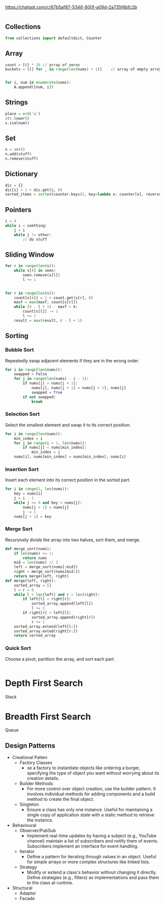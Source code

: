 https://chatgpt.com/c/67b5af87-5348-800f-a09d-2a735f4bfc2b

```python

```

## Collections

```python
from collections import defaultdict, Counter
```
## Array

```python
count = [0] * 26 // array of zeros
buckets = [[] for _ in range(len(nums) + 1)]    // array of empty arrays


for i, num in enumerate(nums):
    A.append([num, i])
```
## Strings

```python
place = ord('a')
str.lower()
s.isalnum()
```

## Set

```python
n = set()
n.add(stuff)
n.remove(stuff)
```
## Dictionary

```python
dic = {}
dic[i] = 1 + dic.get(i, 0)
sorted_items = sorted(counter.keys(), key=lambda x: counter[x], reverse=True)       // sorting dictionary according to values

```

## Pointers

```python
i = 0
while i < somthing:
    j = i 
    while j != other:
        // do stuff
```

## Sliding Window

```python
for r in range(len(s)):
    while s[r] in seen:
        seen.remove(s[l])
        l += 1
    

for r in range(len(s)):
    count[s[r]] = 1 + count.get(s[r], 0)
    maxf = max(maxf, count[s[r]])
    while (r - l + 1) - maxf > k:
        count[s[l]] -= 1
        l += 1
    result = max(result, r - l + 1)
```


## Sorting

### Bubble Sort 

Repeatedly swap adjacent elements if they are in the wrong order.

```python 
for i in range(len(nums)):
    swapped = False
    for j in range(len(nums) - i - 1):
        if nums[j] > nums[j + 1]:
            nums[j], nums[j + 1] = nums[j + 1], nums[j]
            swapped = True
        if not swapped:
            break
```

### Selection Sort 

Select the smallest element and swap it to its correct position.

```python 
for i in range(len(nums)):
    min_index = i 
    for j in range(i + 1, len(nums)):
        if nums[j] < nums[min_index]:
            min_index = j
    nums[i], nums[min_index] = nums[min_index], nums[i]
```

### Insertion Sort 

Insert each element into its correct position in the sorted part.

```python
for i in range(1, len(nums)):
    key = nums[i]
    j = i - 1
    while j >= 0 and key < nums[j]:
        nums[j + 1] = nums[j]
        j -= 1
    nums[j + 1] = key
```

### Merge Sort 

Recursively divide the array into two halves, sort them, and merge.

```python 
def merge_sort(nums):
    if len(nums) <= 1:
        return nums
    mid = len(nums) // 2
    left = merge_sort(nums[:mid])
    right = merge_sort(nums[mid:])
    return merge(left, right)
def merge(left, right):
    sorted_array = []
    l = r = 0
    while l < len(left) and r < len(right):
        if left[l] < right[r]:
            sorted_array.append(left[l])
            l += 1
        if right[r] < left[l]:
            sorted_array.append(right[r])
            r += 1
    sorted_array.extend(left[l:])
    sorted_array.exted(right[r:])
    return sorted_array
```

### Quick Sort 

Choose a pivot, partition the array, and sort each part.

```python 


```

# Depth First Search

Stack

# Breadth First Search

Queue

## Design Patterns

- Creational Patten
  - Factory Classes
    - se a factory to instantiate objects like ordering a burger, specifying the type of object you want without worrying about its creation details.
  - Builder Methods
    - For more control over object creation, use the builder pattern. It involves individual methods for adding components and a build method to create the final object.
  - Singleton
    - Ensure a class has only one instance. Useful for maintaining a single copy of application state with a static method to retrieve the instance.
- Behavioural
  - Observer/PubSub
    - Implement real-time updates by having a subject (e.g., YouTube channel) maintain a list of subscribers and notify them of events. Subscribers implement an interface for event handling.
  - Iterator
    - Define a pattern for iterating through values in an object. Useful for simple arrays or more complex structures like linked lists.
  - Strategy
    - Modify or extend a class's behavior without changing it directly. Define strategies (e.g., filters) as implementations and pass them to the class at runtime.
- Structural
  - Adaptor
  - Facade